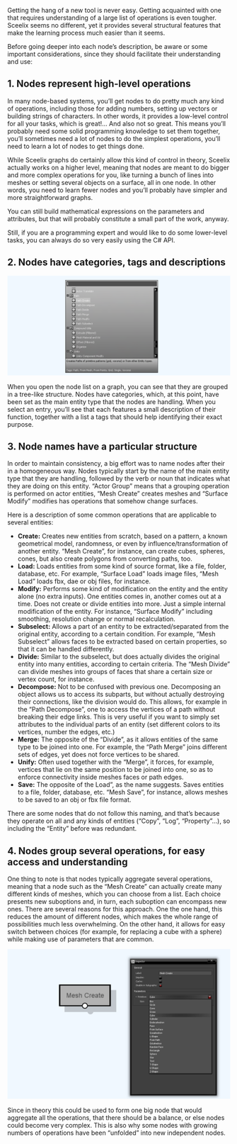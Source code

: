 Getting the hang of a new tool is never easy. Getting acquainted with one that requires understanding of a large list of operations is even tougher. Sceelix seems no different, yet it provides several structural features that make the learning process much easier than it seems.

Before going deeper into each node’s description, be aware or some important considerations, since they should facilitate their understanding and use:

## 1. Nodes represent high-level operations

In many node-based systems, you’ll get nodes to do pretty much any kind of operations, including those for adding numbers, setting up vectors or building strings of characters. In other words, it provides a low-level control for all your tasks, which is great!… And also not so great. This means you’ll probably need some solid programming knowledge to set them together, you’ll sometimes need a lot of nodes to do the simplest operations, you’ll need to learn a lot of nodes to get things done.

While Sceelix graphs do certainly allow this kind of control in theory, Sceelix actually works on a higher level, meaning that nodes are meant to do bigger and more complex operations for you, like turning a bunch of lines into meshes or setting several objects on a surface, all in one node. In other words, you need to learn fewer nodes and you’ll probably have simpler and more straightforward graphs.

You can still build mathematical expressions on the parameters and attributes, but that will probably constitute a small part of the work, anyway.

Still, if you are a programming expert and would like to do some lower-level tasks, you can always do so very easily using the C# API.

## 2. Nodes have categories, tags and descriptions

![Node Tags](NodeTags.png)

When you open the node list on a graph, you can see that they are grouped in a tree-like structure. Nodes have categories, which, at this point, have been set as the main entity type that the nodes are handling. When you select an entry, you’ll see that each features a small description of their function, together with a list a tags that should help identifying their exact purpose.

## 3. Node names have a particular structure

In order to maintain consistency, a big effort was to name nodes after their in a homogeneous way. Nodes typically start by the name of the main entity type that they are handling, followed by the verb or noun that indicates what they are doing on this entity. “Actor Group” means that a grouping operation is performed on actor entities, “Mesh Create” creates meshes and “Surface Modify” modifies has operations that somehow change surfaces.

Here is a description of some common operations that are applicable to several entities:

* **Create:** Creates new entities from scratch, based on a pattern, a known geometrical model, randomness, or even by influence/transformation of another entity. “Mesh Create”, for instance, can create cubes, spheres, cones, but also create polygons from converting paths, too.
* **Load:** Loads entities from some kind of source format, like a file, folder, database, etc.  For example, “Surface Load” loads image files, “Mesh Load” loads fbx, dae or obj files, for instance.
* **Modify:** Performs some kind of modification on the entity and the entity alone (no extra inputs). One entities comes in, another comes out at a time. Does not create or divide entities into more. Just a simple internal modification of the entity. For instance, “Surface Modify” including smoothing, resolution change or normal recalculation.
* **Subselect:** Allows a part of an entity to be extracted/separated from the original entity, according to a certain condition. For example, “Mesh Subselect” allows faces to be extracted based on certain properties, so that it can be handled differently.
* **Divide:** Similar to the subselect, but does actually divides the original entity into many entities, according to certain criteria. The “Mesh Divide” can divide meshes into groups of faces that share a certain size or vertex count, for instance.
* **Decompose:** Not to be confused with previous one. Decomposing an object allows us to access its subparts, but without actually destroying their connections, like the division would do. This allows, for example in the “Path Decompose”, one to access the vertices of a path without breaking their edge links. This is very useful if you want to simply set attributes to the individual parts of an entity (set different colors to its vertices, number the edges, etc.)
* **Merge:** The opposite of the “Divide”, as it allows entities of the same type to be joined into one. For example, the “Path Merge” joins different sets of edges, yet does not force vertices to be shared.
* **Unify:** Often used together with the “Merge”, it forces, for example, vertices that lie on the same position to be joined into one, so as to enforce connectivity inside meshes faces or path edges.
* **Save:** The opposite of the Load”, as the name suggests. Saves entities to a file, folder, database, etc. “Mesh Save”, for instance, allows meshes to be saved to an obj or fbx file format.


There are some nodes that do not follow this naming, and that’s because they operate on all and any kinds of entities (“Copy”, “Log”, “Property”…), so including the “Entity” before was redundant.

## 4. Nodes group several operations, for easy access and understanding

One thing to note is that nodes typically aggregate several operations, meaning that a node such as the “Mesh Create” can actually create many different kinds of meshes, which you can choose from a list. Each choice presents new suboptions and, in turn, each suboption can encompass new ones. There are several reasons for this approach. One the one hand, this reduces the amount of different nodes, which makes the whole range of possibilities much less overwhelming. On the other hand, it allows for easy switch between choices (for example, for replacing a cube with a sphere) while making use of parameters that are common.

![Node Operations](NodeOperations.png)

Since in theory this could be used to form one big node that would aggregate all the operations, that there should be a balance, or else nodes could become very complex. This is also why some nodes with growing numbers of operations have been “unfolded” into new independent nodes.
